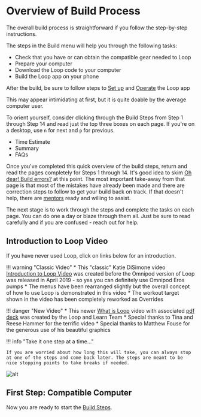 # Overview of Build Process

The overall build process is straightforward if you follow the step-by-step instructions.

The steps in the Build menu will help you through the following tasks:

* Check that you have or can obtain the compatible gear needed to Loop
* Prepare your computer
* Download the Loop code to your computer
* Build the Loop app on your phone

After the build, be sure to follow steps to [Set up](../operation/overview.md) and [Operate](../operation/features/carbs.md) the Loop app

This may appear intimidating at first, but it is quite doable by the average computer user.

To orient yourself, consider clicking through the Build Steps from Step 1 through Step 14 and read just the top three boxes on each page. If you're on a desktop, use `n` for next and `p` for previous.

* Time Estimate
* Summary
* FAQs

Once you've completed this quick overview of the build steps, return and read the pages completely for Steps 1 through 14. It's good idea to skim [Oh dear! Build errors?](build_errors.md) at this point. The most important take-away from that page is that most of the mistakes have already been made and there are correction steps to follow to get your build back on track. If that doesn't help, there are [mentors](../index.md#stay-in-the-loop) ready and willing to assist.

The next stage is to work through the steps and complete the tasks on each page.  You can do one a day or blaze through them all.  Just be sure to read carefully and if you are confused - reach out for help.

## Introduction to Loop Video

If you have never used Loop, click on links below for an introduction.

!!! warning "Classic Video"
    * This "classic" Katie DiSimone video [Introduction to Loop Video](https://youtu.be/qw_u1lqboCs) was created before the Omnipod version of Loop was released in April 2019 - so yes you can definitely use Omnipod Eros pumps
    * The menus have been rearranged slightly but the overall concept of how to use Loop is demonstrated in this video
    * The workout target shown in the video has been completely reworked as Overrides

!!! danger "New Video"
    * This newer [What is Loop](https://youtu.be/64qhgnmkyAE) video with associated [pdf deck](http://www.loopandlearn.org/wp-content/uploads/2021/05/What-is-Loop.pdf) was created by the Loop and Learn Team
    * Special thanks to Tina and Reese Hammer for the terrific video
    * Special thanks to Matthew Fouse for the generous use of his beautiful graphics

!!! info "Take it one step at a time..."

    If you are worried about how long this will take, you can always stop at one of the steps and come back later. The steps are meant to be nice stopping points to take breaks if needed.

![alt](https://media.giphy.com/media/xThta8UkUaoqJoJQC4/giphy.gif)

## First Step: Compatible Computer

Now you are ready to start the [Build Steps](step1.md).
